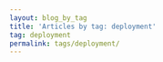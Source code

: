 ```yaml
---
layout: blog_by_tag
title: 'Articles by tag: deployment'
tag: deployment
permalink: tags/deployment/
---
```

